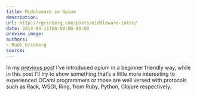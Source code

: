 ```yaml
---
title: Middleware in Opium
description:
url: http://rgrinberg.com/posts/middleware-intro/
date: 2014-04-11T00:00:00-00:00
preview_image:
authors:
- Rudi Grinberg
source:
---
```


<p>In my <a href="http://rgrinberg.com/blog/2014/04/04/introducing-opium/" class="reference external">previous
post</a> I&rsquo;ve
introduced opium in a beginner friendly way, while in this post I&rsquo;ll try
to show something that&rsquo;s a little more interesting to experienced OCaml
programmers or those are well versed with protocols such as Rack, WSGI,
Ring, from Ruby, Python, Clojure respectively.</p>


